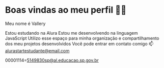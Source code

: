 # Boas vindas ao meu perfil 💙💙
Meu nome é Vallery

Estou estudando na Alura
Estou me desenvolvendo na linguagem JavaScript
Utilizo esse espaço para minha organização e compartilhamento dos meu projetos desenvolvidos
Você pode entrar em contato comigo 📫
alurastartestudante@email.com

00001114=5149830sp@al.educacao.sp.gov.br

